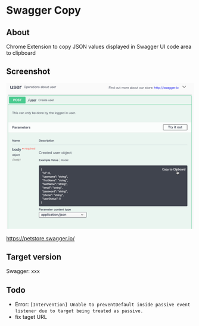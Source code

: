 Swagger Copy
====

## About

Chrome Extension to copy JSON values displayed in Swagger UI code area to clipboard

## Screenshot

<img src="images/screenshot.png">

https://petstore.swagger.io/

## Target version

Swagger: xxx

## Todo

- Error: `[Intervention] Unable to preventDefault inside passive event listener due to target being treated as passive.`
- fix taget URL
